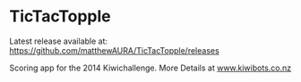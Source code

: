 TicTacTopple
============

Latest release available at: https://github.com/matthewAURA/TicTacTopple/releases

Scoring app for the 2014 Kiwichallenge. More Details at www.kiwibots.co.nz

